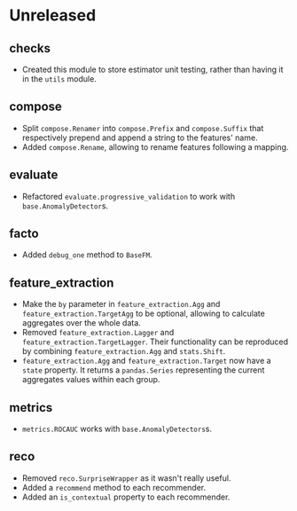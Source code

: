 # Unreleased

## checks

- Created this module to store estimator unit testing, rather than having it in the `utils` module.

## compose

- Split `compose.Renamer` into `compose.Prefix` and `compose.Suffix` that respectively prepend and append a string to the features' name.
- Added `compose.Rename`, allowing to rename features following a mapping.

## evaluate

- Refactored `evaluate.progressive_validation` to work with `base.AnomalyDetector`s.

## facto

- Added `debug_one` method to `BaseFM`.

## feature_extraction

- Make the `by` parameter in `feature_extraction.Agg` and `feature_extraction.TargetAgg` to be optional, allowing to calculate aggregates over the whole data.
- Removed `feature_extraction.Lagger` and `feature_extraction.TargetLagger`. Their functionality can be reproduced by combining `feature_extraction.Agg` and `stats.Shift`.
- `feature_extraction.Agg` and `feature_extraction.Target` now have a `state` property. It returns a `pandas.Series` representing the current aggregates values within each group.

## metrics

- `metrics.ROCAUC` works with `base.AnomalyDetectors`s.

## reco

- Removed `reco.SurpriseWrapper` as it wasn't really useful.
- Added a `recommend` method to each recommender.
- Added an `is_contextual` property to each recommender.

